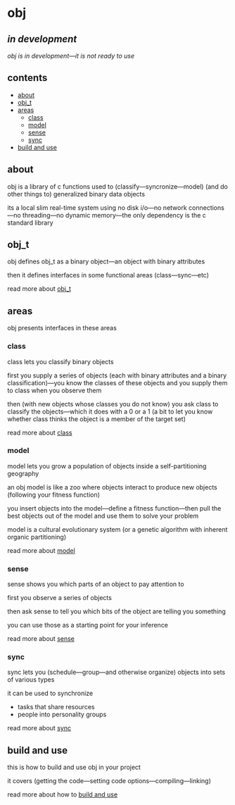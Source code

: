 # obj

## *in development*

*obj is in development—it is not ready to use*

## contents

- [about](#about)
- [obj_t](#obj_t)
- [areas](#areas)
  - [class](#class)
  - [model](#model)
  - [sense](#sense)
  - [sync](#sync)
- [build and use](#build-and-use)

## about

obj is a library of c functions used to (classify—syncronize—model) (and do other things to) generalized binary data objects

its a local slim real-time system using no disk i/o—no network connections—no threading—no dynamic memory—the only dependency is the c standard library

## obj_t

obj defines obj_t as a binary object—an object with binary attributes

then it defines interfaces in some functional areas (class—sync—etc)

read more about [obj_t](OBJ.md)

## areas

obj presents interfaces in these areas

### class

class lets you classify binary objects

first you supply a series of objects (each with binary attributes and a binary classification)—you know the classes of these objects and you supply them to class when you observe them

then (with new objects whose classes you do not know) you ask class to classify the objects—which it does with a 0 or a 1 (a bit to let you know whether class thinks the object is a member of the target set)

read more about [class](CLASS.md)

### model

model lets you grow a population of objects inside a self-partitioning geography

an obj model is like a zoo where objects interact to produce new objects (following your fitness function)

you insert objects into the model—define a fitness function—then pull the best objects out of the model and use them to solve your problem

model is a cultural evolutionary system (or a genetic algorithm with inherent organic partitioning)

read more about [model](MODEL.md)

### sense

sense shows you which parts of an object to pay attention to

first you observe a series of objects

then ask sense to tell you which bits of the object are telling you something

you can use those as a starting point for your inference

read more about [sense](SENSE.md)

### sync

sync lets you (schedule—group—and otherwise organize) objects into sets of various types

it can be used to synchronize

- tasks that share resources
- people into personality groups

read more about [sync](SYNC.md)

## build and use

this is how to build and use obj in your project

it covers (getting the code—setting code options—compiling—linking)

read more about how to [build and use](BUILD.md)